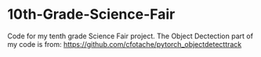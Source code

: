 # 10th-Grade-Science-Fair
Code for my tenth grade Science Fair project.
The Object Dectection part of my code is from: https://github.com/cfotache/pytorch_objectdetecttrack
